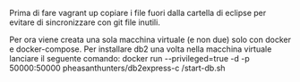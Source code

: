 Prima di fare vagrant up copiare i file fuori dalla cartella di eclipse per evitare di sincronizzare con git file inutili.

Per ora viene creata una sola macchina virtuale (e non due) solo con docker e docker-compose.
Per installare db2 una volta nella macchina virtuale lanciare il seguente comando:
docker run --privileged=true -d -p 50000:50000 pheasanthunters/db2express-c /start-db.sh
